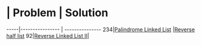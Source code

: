   #  | Problem         |  Solution      
-----|---------------- | --------------- 
234|[Palindrome Linked List](https://leetcode.com/problems/palindrome-linked-list/) |[Reverse half list](https://github.com/slightbug/Coding/blob/master/LinkedList/PalindromeLinkedList.java)
92|[Reverse Linked List II](https://leetcode.com/problems/reverse-linked-list-ii/)|
